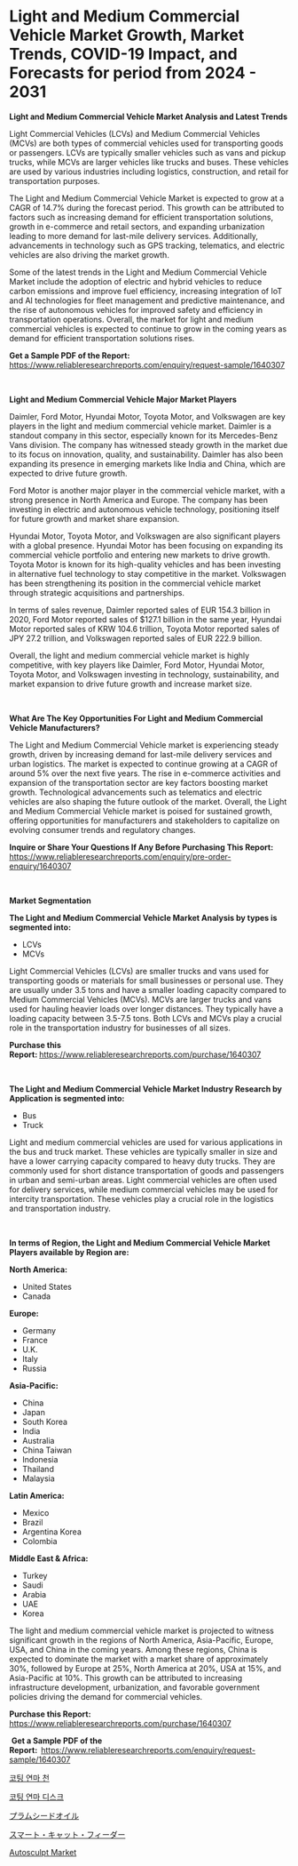 <p><h1>Light and Medium Commercial Vehicle Market Growth, Market Trends, COVID-19 Impact, and Forecasts for period from 2024 - 2031</h1></p><p><strong>Light and Medium Commercial Vehicle Market Analysis and Latest Trends</strong></p>
<p><p>Light Commercial Vehicles (LCVs) and Medium Commercial Vehicles (MCVs) are both types of commercial vehicles used for transporting goods or passengers. LCVs are typically smaller vehicles such as vans and pickup trucks, while MCVs are larger vehicles like trucks and buses. These vehicles are used by various industries including logistics, construction, and retail for transportation purposes.</p><p>The Light and Medium Commercial Vehicle Market is expected to grow at a CAGR of 14.7% during the forecast period. This growth can be attributed to factors such as increasing demand for efficient transportation solutions, growth in e-commerce and retail sectors, and expanding urbanization leading to more demand for last-mile delivery services. Additionally, advancements in technology such as GPS tracking, telematics, and electric vehicles are also driving the market growth.</p><p>Some of the latest trends in the Light and Medium Commercial Vehicle Market include the adoption of electric and hybrid vehicles to reduce carbon emissions and improve fuel efficiency, increasing integration of IoT and AI technologies for fleet management and predictive maintenance, and the rise of autonomous vehicles for improved safety and efficiency in transportation operations. Overall, the market for light and medium commercial vehicles is expected to continue to grow in the coming years as demand for efficient transportation solutions rises.</p></p>
<p><strong>Get a Sample PDF of the Report:&nbsp;</strong> <a href="https://www.reliableresearchreports.com/enquiry/request-sample/1640307">https://www.reliableresearchreports.com/enquiry/request-sample/1640307</a></p>
<p>&nbsp;</p>
<p><strong>Light and Medium Commercial Vehicle Major Market Players</strong></p>
<p><p>Daimler, Ford Motor, Hyundai Motor, Toyota Motor, and Volkswagen are key players in the light and medium commercial vehicle market. Daimler is a standout company in this sector, especially known for its Mercedes-Benz Vans division. The company has witnessed steady growth in the market due to its focus on innovation, quality, and sustainability. Daimler has also been expanding its presence in emerging markets like India and China, which are expected to drive future growth.</p><p>Ford Motor is another major player in the commercial vehicle market, with a strong presence in North America and Europe. The company has been investing in electric and autonomous vehicle technology, positioning itself for future growth and market share expansion. </p><p>Hyundai Motor, Toyota Motor, and Volkswagen are also significant players with a global presence. Hyundai Motor has been focusing on expanding its commercial vehicle portfolio and entering new markets to drive growth. Toyota Motor is known for its high-quality vehicles and has been investing in alternative fuel technology to stay competitive in the market. Volkswagen has been strengthening its position in the commercial vehicle market through strategic acquisitions and partnerships.</p><p>In terms of sales revenue, Daimler reported sales of EUR 154.3 billion in 2020, Ford Motor reported sales of $127.1 billion in the same year, Hyundai Motor reported sales of KRW 104.6 trillion, Toyota Motor reported sales of JPY 27.2 trillion, and Volkswagen reported sales of EUR 222.9 billion.</p><p>Overall, the light and medium commercial vehicle market is highly competitive, with key players like Daimler, Ford Motor, Hyundai Motor, Toyota Motor, and Volkswagen investing in technology, sustainability, and market expansion to drive future growth and increase market size.</p></p>
<p>&nbsp;</p>
<p><strong>What Are The Key Opportunities For Light and Medium Commercial Vehicle Manufacturers?</strong></p>
<p><p>The Light and Medium Commercial Vehicle market is experiencing steady growth, driven by increasing demand for last-mile delivery services and urban logistics. The market is expected to continue growing at a CAGR of around 5% over the next five years. The rise in e-commerce activities and expansion of the transportation sector are key factors boosting market growth. Technological advancements such as telematics and electric vehicles are also shaping the future outlook of the market. Overall, the Light and Medium Commercial Vehicle market is poised for sustained growth, offering opportunities for manufacturers and stakeholders to capitalize on evolving consumer trends and regulatory changes.</p></p>
<p><strong>Inquire or Share Your Questions If Any Before Purchasing This Report:</strong> <a href="https://www.reliableresearchreports.com/enquiry/pre-order-enquiry/1640307">https://www.reliableresearchreports.com/enquiry/pre-order-enquiry/1640307</a></p>
<p>&nbsp;</p>
<p><strong>Market Segmentation</strong></p>
<p><strong>The Light and Medium Commercial Vehicle Market Analysis by types is segmented into:</strong></p>
<p><ul><li>LCVs</li><li>MCVs</li></ul></p>
<p><p>Light Commercial Vehicles (LCVs) are smaller trucks and vans used for transporting goods or materials for small businesses or personal use. They are usually under 3.5 tons and have a smaller loading capacity compared to Medium Commercial Vehicles (MCVs). MCVs are larger trucks and vans used for hauling heavier loads over longer distances. They typically have a loading capacity between 3.5-7.5 tons. Both LCVs and MCVs play a crucial role in the transportation industry for businesses of all sizes.</p></p>
<p><strong>Purchase this Report:&nbsp;</strong><a href="https://www.reliableresearchreports.com/purchase/1640307">https://www.reliableresearchreports.com/purchase/1640307</a></p>
<p>&nbsp;</p>
<p><strong>The Light and Medium Commercial Vehicle Market Industry Research by Application is segmented into:</strong></p>
<p><ul><li>Bus</li><li>Truck</li></ul></p>
<p><p>Light and medium commercial vehicles are used for various applications in the bus and truck market. These vehicles are typically smaller in size and have a lower carrying capacity compared to heavy duty trucks. They are commonly used for short distance transportation of goods and passengers in urban and semi-urban areas. Light commercial vehicles are often used for delivery services, while medium commercial vehicles may be used for intercity transportation. These vehicles play a crucial role in the logistics and transportation industry.</p></p>
<p>&nbsp;</p>
<p><strong>In terms of Region, the Light and Medium Commercial Vehicle Market Players available by Region are:</strong></p>
<p>
    <p> <strong> North America: </strong>
        <ul>
            <li>United States</li>
            <li>Canada</li>
        </ul>
        </p> 
    <p> <strong> Europe: </strong>
        <ul>
            <li>Germany</li>
            <li>France</li>
            <li>U.K.</li>
            <li>Italy</li>
            <li>Russia</li>
        </ul>
        </p> 
    <p> <strong> Asia-Pacific: </strong>
        <ul>
            <li>China</li>
            <li>Japan</li>
            <li>South Korea</li>
            <li>India</li>
            <li>Australia</li>
            <li>China Taiwan</li>
            <li>Indonesia</li>
            <li>Thailand</li>
            <li>Malaysia</li>
        </ul>
        </p> 
    <p> <strong> Latin America: </strong>
        <ul>
            <li>Mexico</li>
            <li>Brazil</li>
            <li>Argentina Korea</li>
            <li>Colombia</li>
        </ul>
        </p> 
    <p> <strong> Middle East & Africa: </strong>
        <ul>
            <li>Turkey</li>
            <li>Saudi</li>
            <li>Arabia</li>
            <li>UAE</li>
            <li>Korea</li>
        </ul>
    </p>
    </p>
<p><p>The light and medium commercial vehicle market is projected to witness significant growth in the regions of North America, Asia-Pacific, Europe, USA, and China in the coming years. Among these regions, China is expected to dominate the market with a market share of approximately 30%, followed by Europe at 25%, North America at 20%, USA at 15%, and Asia-Pacific at 10%. This growth can be attributed to increasing infrastructure development, urbanization, and favorable government policies driving the demand for commercial vehicles.</p></p>
<p><strong>Purchase this Report: </strong><a href="https://www.reliableresearchreports.com/purchase/1640307">https://www.reliableresearchreports.com/purchase/1640307</a></p>
<p>&nbsp;<strong>Get a Sample PDF of the Report:&nbsp;&nbsp;</strong><a href="https://www.reliableresearchreports.com/enquiry/request-sample/1640307">https://www.reliableresearchreports.com/enquiry/request-sample/1640307</a></p>
<p><strong></strong></p>
<p><p><a href="https://medium.com/@louisa_aug08/%EC%BD%94%ED%8C%85%EB%90%9C-%EC%97%B0%EB%A7%88-%EC%B2%9C%EC%97%B0-%EC%84%AC%EC%9C%A0-%EC%8B%9C%EC%9E%A5-%EB%A9%94%ED%8A%B8%EB%A6%AD%EC%8A%A4%EB%A5%BC-%ED%95%B4%EB%8F%85%ED%95%98%EB%8B%A4-%EC%8B%9C%EC%9E%A5-%EC%A0%90%EC%9C%A0%EC%9C%A8-%ED%8A%B8%EB%A0%8C%EB%93%9C-%EB%B0%8F-%EC%84%B1%EC%9E%A5-%ED%8C%A8%ED%84%B4-c19514c70553">코팅 연마 천</a></p><p><a href="https://medium.com/@louisa_aug08/2024%EB%85%84%EB%B6%80%ED%84%B0-2031%EB%85%84%EA%B9%8C%EC%A7%80-%EC%BD%94%ED%8C%85%EB%90%9C-%EC%97%B0%EB%A7%88-%EB%94%94%EC%8A%A4%ED%81%AC-%EC%8B%9C%EC%9E%A5-%EC%A0%90%EC%9C%A0%EC%9C%A8-%EB%B0%9C%EC%A0%84-%EB%B0%8F-%EC%8B%9C%EC%9E%A5-%EC%84%B1%EC%9E%A5-%ED%8A%B8%EB%A0%8C%EB%93%9C-87230192e07c">코팅 연마 디스크</a></p><p><a href="https://medium.com/@hoped252023/%E6%A2%85%E3%81%AE%E7%A8%AE%E6%B2%B9%E5%B8%82%E5%A0%B4%E5%88%86%E6%9E%90-%E3%81%9D%E3%81%AEcagr-%E5%B8%82%E5%A0%B4%E3%82%BB%E3%82%B0%E3%83%A1%E3%83%B3%E3%83%86%E3%83%BC%E3%82%B7%E3%83%A7%E3%83%B3-%E3%81%8A%E3%82%88%E3%81%B3%E3%82%B0%E3%83%AD%E3%83%BC%E3%83%90%E3%83%AB%E7%94%A3%E6%A5%AD%E6%A6%82%E8%A6%81-54a7f7544ab2">プラムシードオイル</a></p><p><a href="https://medium.com/@rosemarieleffler2023/%E3%82%B9%E3%83%9E%E3%83%BC%E3%83%88%E3%82%AD%E3%83%A3%E3%83%83%E3%83%88%E3%83%95%E3%82%A3%E3%83%BC%E3%83%80%E3%83%BC%E5%B8%82%E5%A0%B4%E5%B1%95%E6%9C%9B-%E6%A5%AD%E7%95%8C%E6%A6%82%E8%A6%81%E3%81%A8%E4%BA%88%E6%B8%AC-2024%E5%B9%B4%E3%81%8B%E3%82%892031%E5%B9%B4-ebbab3829e51">スマート・キャット・フィーダー</a></p><p><a href="https://github.com/angelajermaine/Market-Research-Report-List-2/blob/main/autosculpt-market.md">Autosculpt Market</a></p></p>